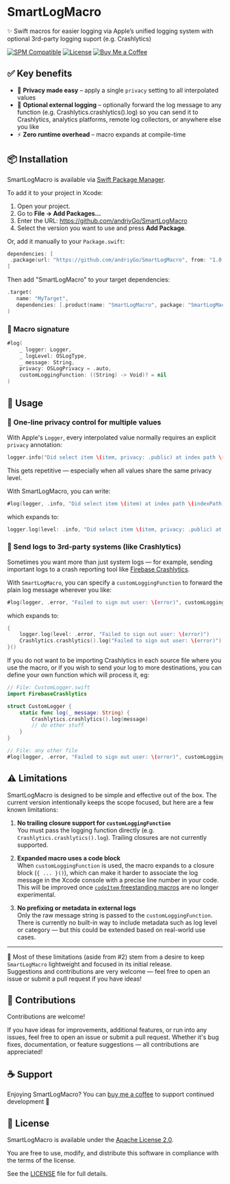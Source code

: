 # SmartLogMacro

✨ Swift macros for easier logging via Apple’s unified logging system with optional 3rd-party logging suport (e.g. Crashlytics)

[![SPM Compatible](https://img.shields.io/badge/SPM-compatible-brightgreen?logo=swift)](https://swift.org/package-manager/)
[![License](https://img.shields.io/badge/License-Apache_2.0-blue.svg)](https://opensource.org/licenses/Apache-2.0)
[![Buy Me a Coffee](https://img.shields.io/badge/Buy%20me%20a%20coffee-%E2%98%95-blue?logo=buymeacoffee&logoColor=white&style=flat)](https://www.buymeacoffee.com/andriyGo)


## ✅ Key benefits

- 🔐 **Privacy made easy** – apply a single `privacy` setting to all interpolated values
- 🔁 **Optional external logging** – optionally forward the log message to any function (e.g. Crashlytics.crashlytics().log) so you can send it to Crashlytics, analytics platforms, remote log collectors, or anywhere else you like
- ⚡ **Zero runtime overhead** – macro expands at compile-time


## 📦 Installation

SmartLogMacro is available via [Swift Package Manager](https://swift.org/package-manager/).

To add it to your project in Xcode:

1. Open your project.
2. Go to **File → Add Packages...**
3. Enter the URL: https://github.com/andriyGo/SmartLogMacro
4. Select the version you want to use and press **Add Package**.

Or, add it manually to your `Package.swift`:

```swift
dependencies: [
 .package(url: "https://github.com/andriyGo/SmartLogMacro", from: "1.0.0")
]
```

Then add "SmartLogMacro" to your target dependencies:

```swift
.target(
   name: "MyTarget",
   dependencies: [.product(name: "SmartLogMacro", package: "SmartLogMacro")]
)
```

### 🧾 Macro signature

```swift
#log(
    _ logger: Logger,
    _ logLevel: OSLogType,
    _ message: String,
    privacy: OSLogPrivacy = .auto,
    customLoggingFunction: ((String) -> Void)? = nil
)
```


## 🚀 Usage

### 🔐 One-line privacy control for multiple values

With Apple's `Logger`, every interpolated value normally requires an explicit `privacy` annotation:

```swift
logger.info("Did select item \(item, privacy: .public) at index path \(indexPath, privacy: .public)")
```

This gets repetitive — especially when all values share the same privacy level.

With SmartLogMacro, you can write:

```swift
#log(logger, .info, "Did select item \(item) at index path \(indexPath)", privacy: .public)
```

which expands to:

```swift
logger.log(level: .info, "Did select item \(item, privacy: .public) at index path \(indexPath, privacy: .public)")
```

### 🔁 Send logs to 3rd-party systems (like Crashlytics)

Sometimes you want more than just system logs — for example, sending important logs to a crash reporting tool like [Firebase Crashlytics](https://firebase.google.com/products/crashlytics).

With `SmartLogMacro`, you can specify a `customLoggingFunction` to forward the plain log message wherever you like:

```swift
#log(logger, .error, "Failed to sign out user: \(error)", customLoggingFunction: Crashlytics.crashlytics().log)
```

which expands to:

```swift
{
    logger.log(level: .error, "Failed to sign out user: \(error)")
    Crashlytics.crashlytics().log("Failed to sign out user: \(error)")
}()
```

If you do not want to be importing Crashlytics in each source file where you use the macro, or if you wish to send your log to more destinations, you can define your own function which will process it, eg:

```swift
// File: CustomLogger.swift
import FirebaseCrashlytics

struct CustomLogger {
    static func log(_ message: String) {
        Crashlytics.crashlytics().log(message)
        // do other stuff
    }
}

// File: any other file
#log(logger, .error, "Failed to sign out user: \(error)", customLoggingFunction: CustomLogger.log)
```


## ⚠️ Limitations

SmartLogMacro is designed to be simple and effective out of the box. The current version intentionally keeps the scope focused, but here are a few known limitations:

1. **No trailing closure support for `customLoggingFunction`**  
   You must pass the logging function directly (e.g. `Crashlytics.crashlytics().log`). Trailing closures are not currently supported.

2. **Expanded macro uses a code block**  
   When `customLoggingFunction` is used, the macro expands to a closure block (`{ ... }()`), which can make it harder to associate the log message in the Xcode console with a precise line number in your code.  
   This will be improved once [`codeItem` freestanding macros](https://github.com/swiftlang/swift-evolution/blob/main/proposals/0397-freestanding-declaration-macros.md) are no longer experimental.

3. **No prefixing or metadata in external logs**  
   Only the raw message string is passed to the `customLoggingFunction`. There is currently no built-in way to include metadata such as log level or category — but this could be extended based on real-world use cases.

---

💬 Most of these limitations (aside from #2) stem from a desire to keep `SmartLogMacro` lightweight and focused in its initial release.  
Suggestions and contributions are very welcome — feel free to open an issue or submit a pull request if you have ideas!


## 🤝 Contributions

Contributions are welcome!

If you have ideas for improvements, additional features, or run into any issues, feel free to open an issue or submit a pull request. Whether it's bug fixes, documentation, or feature suggestions — all contributions are appreciated!


## ☕️ Support

Enjoying SmartLogMacro? You can [buy me a coffee](https://www.buymeacoffee.com/andriyGo) to support continued development 💙


## 📄 License

SmartLogMacro is available under the [Apache License 2.0](https://www.apache.org/licenses/LICENSE-2.0).

You are free to use, modify, and distribute this software in compliance with the terms of the license.

See the [LICENSE](LICENSE.txt) file for full details.
